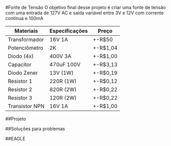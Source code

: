 #Fonte de Tensão
O objetivo final desse projeto é criar uma fonte de tensão com uma entrada de 127V AC 
e saída variável entre 3V e 12V com corrente contínua e 100mA

Materiais|Especificações|Preço
---------|--------------|-----
Transformador|16V 1A|+-R$50
Potenciômetro|2K|+-R$1,04
Diodo (4x)|400V 3A|+-R$1,00
Capacitor|470uF 100V|+-R$3,13
Diodo Zener|13V (1W)|+-R$0,19
Resistor 1|220R (1W)|+-R$0,12
Resistor 2|820R (2W)|+-R$0,22
Resistor 3|120R (2W)|+-R$0,22
Transistor NPN|16V 1A|+-R$1,00

##Projeto

##Soluções para problemas

##EAGLE